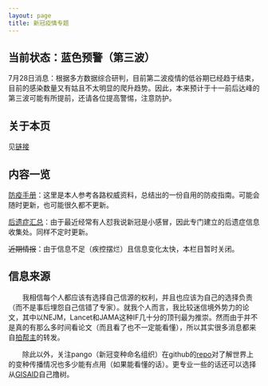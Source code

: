 ```yaml
---
layout: page
title: 新冠疫情专题
---
```


## 当前状态：蓝色预警（第三波）
7月28日消息：根据多方数据综合研判，目前第二波疫情的低谷期已经趋于结束，目前的感染数量又有姑且不太明显的爬升趋势。因此，本来预计于十一前后达峰的第三波可能有所提前，还请各位提高警惕，注意防护。

## 关于本页
见[链接](./about)

## 内容一览
[防疫手册](./handbook)：这里是本人参考各路权威资料，总结出的一份自用的防疫指南。可能会随时更新，也可能很久都不更新。

[后遗症汇总](./sequel)：由于最近经常有人怼我说新冠是小感冒，因此专门建立的后遗症信息收集处。同样不定时更新。

~~近期情报~~：由于信息不足（疾控摆烂）且信息变化太快，本栏目暂时关闭。

## 信息来源
&emsp;&emsp;我相信每个人都应该有选择自己信源的权利，并且也应该为自己的选择负责（而不是事后埋怨自己信错了专家）。就我个人而言，我比较迷信境外势力的论文，其中以NEJM，Lancet和JAMA这种IF几十分的顶刊最为推崇。然而由于并不是真的有那么多时间看论文（而且看了也不一定能看懂），所以其实很多消息都来自[拍帮主](https://weibo.com/pzxlbbz)的转发。

&emsp;&emsp;除此以外，关注pango（新冠变种命名组织）在github的[repo](https://github.com/cov-lineages/pango-designation)对了解世界上的变种传播情况也多少能有点用（如果能看懂的话）。更专业一些的话还可以选择从[GISAID](https://gisaid.org/)自己撸树。
